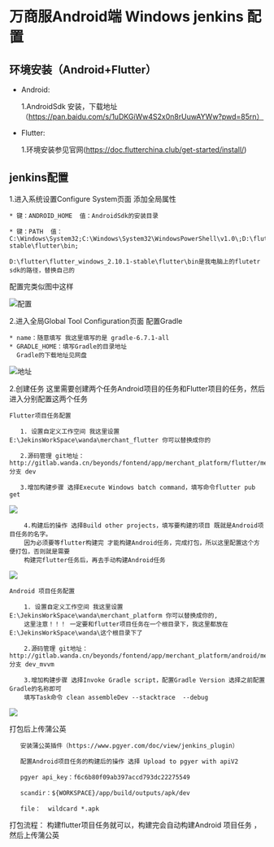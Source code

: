 # 万商服Android端 Windows jenkins 配置

##  环境安装（Android+Flutter）

* Android:

  1.AndroidSdk 安装，下载地址（https://pan.baidu.com/s/1uDKGiWw4S2x0n8rUuwAYWw?pwd=85rn）

* Flutter:

   1.环境安装参见官网(https://doc.flutterchina.club/get-started/install/)

## jenkins配置


   1.进入系统设置Configure System页面 添加全局属性

    * 键：ANDROID_HOME  值：AndroidSdk的安装目录

    * 键：PATH  值：C:\Windows\System32;C:\Windows\System32\WindowsPowerShell\v1.0\;D:\flutter\flutter_windows_2.10.1-stable\flutter\bin;

    D:\flutter\flutter_windows_2.10.1-stable\flutter\bin是我电脑上的flutetr sdk的路径，替换自己的


 配置完类似图中这样

 ![配置](https://gitee.com/wangxiongtao/mark-down-img/raw/master/img/%E5%BE%AE%E4%BF%A1%E6%88%AA%E5%9B%BE_20220812105709.png)

  2.进入全局Global Tool Configuration页面 配置Gradle

    * name：随意填写 我这里填写的是 gradle-6.7.1-all
    * GRADLE_HOME：填写Gradle的目录地址
      Gradle的下载地址见网盘

![地址](https://gitee.com/wangxiongtao/mark-down-img/raw/master/img/Gradle_20220812140136.png)

2.创建任务 这里需要创建两个任务Android项目的任务和Flutter项目的任务，然后进入分别配置这两个任务

    Flutter项目任务配置

       1. 设置自定义工作空间 我这里设置 E:\JekinsWorkSpace\wanda\merchant_flutter 你可以替换成你的

       2.源码管理 git地址：http://gitlab.wanda.cn/beyonds/fontend/app/merchant_platform/flutter/merchant_flutter.git 分支 dev

       3.增加构建步骤 选择Execute Windows batch command，填写命令flutter pub get

  ![](https://gitee.com/wangxiongtao/mark-down-img/raw/master/img/build20220812142516.png)

        4.构建后的操作 选择Build other projects，填写要构建的项目 既就是Android项目任务的名字。
        因为必须要等flutter构建完 才能构建Android任务，完成打包，所以这里配置这个方便打包，否则就是需要
        构建完flutter任务后，再去手动构建Android任务


 ![](https://gitee.com/wangxiongtao/mark-down-img/raw/master/img/build_after20220812142817.png)

    Android 项目任务配置

        1. 设置自定义工作空间 我这里设置 E:\JekinsWorkSpace\wanda\merchant_platform 你可以替换成你的,
        这里注意！！！ 一定要和flutter项目任务在一个根目录下，我这里都放在E:\JekinsWorkSpace\wanda\这个根目录下了

        2.源码管理 git地址：http://gitlab.wanda.cn/beyonds/fontend/app/merchant_platform/android/merchant_platform.git 分支 dev_mvvm

        3.增加构建步骤 选择Invoke Gradle script，配置Gradle Version 选择之前配置Gradle的名称即可
        填写Task命令 clean assembleDev --stacktrace  --debug
![](https://gitee.com/wangxiongtao/mark-down-img/raw/master/img/task_20220812150704.png)



  打包后上传蒲公英

       安装蒲公英插件（https://www.pgyer.com/doc/view/jenkins_plugin）

       配置Android项目任务的构建后的操作 选择 Upload to pgyer with apiV2

       pgyer api_key：f6c6b80f09ab397accd793dc22275549

       scandir：${WORKSPACE}/app/build/outputs/apk/dev

       file：  wildcard *.apk


打包流程： 构建flutter项目任务就可以，构建完会自动构建Android 项目任务 ，然后上传蒲公英
